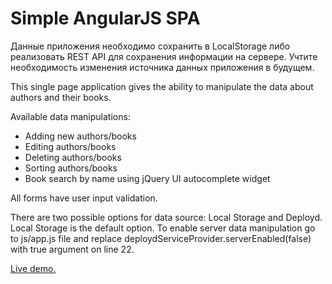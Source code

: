 <h1>Simple AngularJS SPA</h1>

Данные приложения необходимо сохранить в LocalStorage либо реализовать REST API для сохранения информации на сервере. Учтите необходимость изменения источника данных приложения в будущем.


<p>This single page application gives the ability to manipulate the data about authors and their books.</p>

<p>Available data manipulations:</p>

<ul>
  <li>Adding new authors/books</li>
  <li>Editing authors/books</li>
  <li>Deleting authors/books</li>
  <li>Sorting authors/books</li>
  <li>Book search by name using jQuery UI autocomplete widget</li>
</ul>

<p>All forms have user input validation.</p>

<p>There are two possible options for data source: Local Storage and Deployd. Local Storage is the default option. To enable server data manipulation go to js/app.js file and replace deploydServiceProvider.serverEnabled(false) with true argument on line 22. </p>

<p><a href="https://zabolotskyi.github.io/AngularJS-SPA">Live demo.</a></p>
